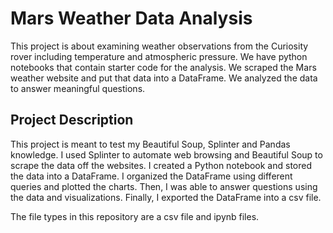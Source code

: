 # Mars Weather Data Analysis
This project is about examining weather observations from the Curiosity rover including temperature and atmospheric pressure. We have python notebooks that contain starter code for the analysis. We scraped the Mars weather website and put that data into a DataFrame. We analyzed the data to answer meaningful questions.

## Project Description
This project is meant to test my Beautiful Soup, Splinter and Pandas knowledge. I used Splinter to automate web browsing and Beautiful Soup to scrape the data off the websites. I created a Python notebook and stored the data into a DataFrame. I organized the DataFrame using different queries and plotted the charts. Then, I was able to answer questions using the data and visualizations. Finally, I exported the DataFrame into a csv file.

The file types in this repository are a csv file and ipynb files.
